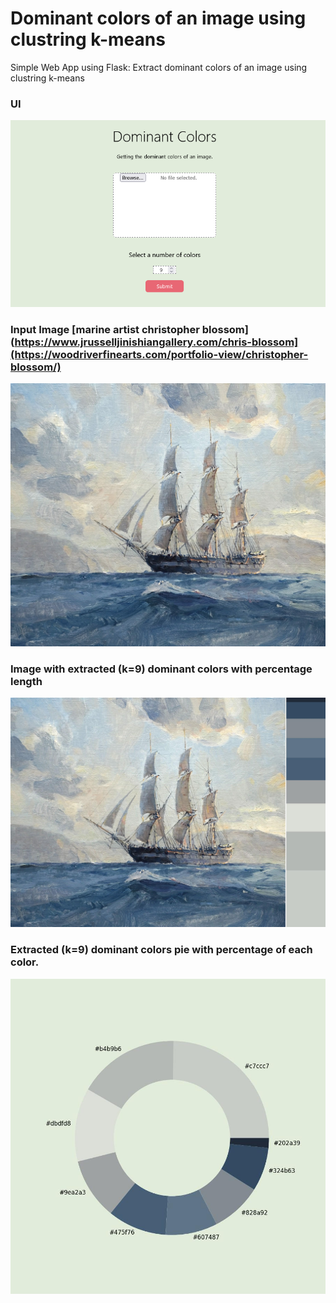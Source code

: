 # Dominant colors of an image using clustring k-means

Simple Web App using Flask: Extract dominant colors of an image using clustring k-means

### UI
![alt text]( /visualization/Dominant_Colors_web.png )
### Input Image [marine artist christopher blossom](https://www.jrusselljinishiangallery.com/chris-blossom](https://woodriverfinearts.com/portfolio-view/christopher-blossom/)
![alt text]( /visualization/input.jpg )
### Image with extracted (k=9) dominant colors with percentage length
![alt text]( /visualization/result-1.jpg )
### Extracted (k=9) dominant colors pie with percentage of each color.
![alt text]( /visualization/result-2.jpg )

  
